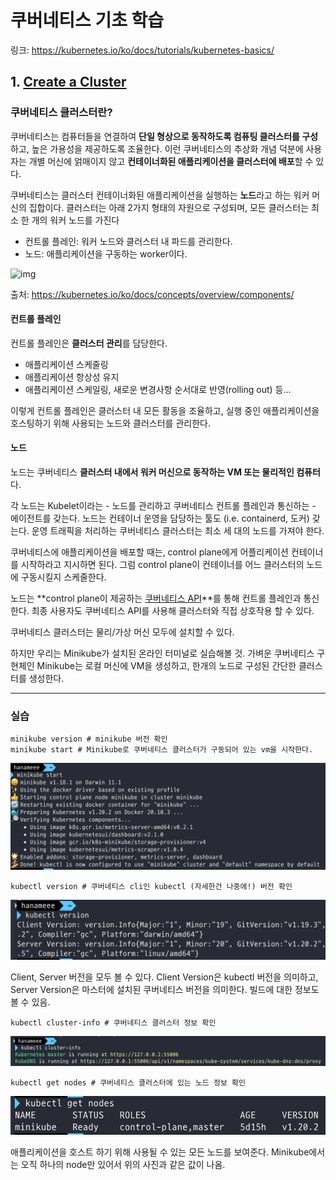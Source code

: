 # 쿠버네티스 기초 학습

링크: https://kubernetes.io/ko/docs/tutorials/kubernetes-basics/

## 1. [Create a Cluster](https://kubernetes.io/docs/tutorials/kubernetes-basics/create-cluster/)

### 쿠버네티스 클러스터란?

쿠버네티스는 컴퓨터들을 연결하여 **단일 형상으로 동작하도록 컴퓨팅 클러스터를 구성**하고, 높은 가용성을 제공하도록 조율한다. 이런 쿠버네티스의 추상화 개념 덕분에 사용자는 개별 머신에 얽매이지 않고 **컨테이너화된 애플리케이션을 클러스터에 배포**할 수 있다.

쿠버네티스는 클러스터 컨테이너화된 애플리케이션을 실행하는 **노드**라고 하는 워커 머신의 집합이다. 클러스터는 아래 2가지 형태의 자원으로 구성되며, 모든 클러스터는 최소 한 개의 워커 노드를 가진다

- 컨트롤 플레인: 워커 노드와 클러스터 내 파드를 관리한다. 
- 노드: 애플리케이션을 구동하는 worker이다.

![img](https://d33wubrfki0l68.cloudfront.net/283cc20bb49089cb2ca54d51b4ac27720c1a7902/34424/docs/tutorials/kubernetes-basics/public/images/module_01_cluster.svg)

출처: https://kubernetes.io/ko/docs/concepts/overview/components/

#### 컨트롤 플레인

컨트롤 플레인은 **클러스터 관리**를 담당한다.

- 애플리케이션 스케줄링
- 애플리케이션 항상성 유지
- 애플리케이션 스케일링, 새로운 변경사항 순서대로 반영(rolling out) 등...

이렇게 컨트롤 플레인은 클러스터 내 모든 활동을 조율하고, 실행 중인 애플리케이션을 호스팅하기 위해 사용되는 노드와 클러스터를 관리한다.

#### 노드

노드는 쿠버네티스 **클러스터 내에서 워커 머신으로 동작하는 VM 또는 물리적인 컴퓨터**다.

각 노드는 Kubelet이라는 - 노드를 관리하고 쿠버네티스 컨트롤 플레인과 통신하는 - 에이전트를 갖는다. 노드는 컨테이너 운영을 담당하는 툴도 (i.e. containerd, 도커) 갖는다. 운영 트래픽을 처리하는 쿠버네티스 클러스터는 최소 세 대의 노드를 가져야 한다.



쿠버네티스에 애플리케이션을 배포할 때는, control plane에게 어플리케이션 컨테이너를 시작하라고 지시하면 된다. 그럼 control plane이 컨테이너를 어느 클러스터의 노드에 구동시킬지 스케줄한다.

노드는 **control plane이 제공하는 [쿠버네티스 API](https://kubernetes.io/ko/docs/concepts/overview/kubernetes-api/)**를 통해 컨트롤 플레인과 통신한다. 최종 사용자도 쿠버네티스 API를 사용해 클러스터와 직접 상호작용 할 수 있다.

쿠버네티스 클러스터는 물리/가상 머신 모두에 설치할 수 있다.

하지만 우리는 Minikube가 설치된 온라인 터미널로 실습해볼 것. 가벼운 쿠버네티스 구현체인 Minikube는 로컬 머신에 VM을 생성하고, 한개의 노드로 구성된 간단한 클러스터를 생성한다. 

----

### 실습

```shell
minikube version # minikube 버전 확인 
minikube start # Minikube로 쿠버네티스 클러스터가 구동되어 있는 vm을 시작한다.
```

![image-20210405153654643](image-20210405153654643.png)

```shell
kubectl version # 쿠버네티스 cli인 kubectl (자세한건 나중에!) 버전 확인
```

![image-20210405153852336](image-20210405153852336.png)

Client, Server 버전을 모두 볼 수 있다. Client Version은 kubectl 버전을 의미하고, Server Version은 마스터에 설치된 쿠버네티스 버전을 의미한다. 빌드에 대한 정보도 볼 수 있음.

```shell
kubectl cluster-info # 쿠버네티스 클러스터 정보 확인
```
![image-20210405154433520](image-20210405154433520.png)

```shell
kubectl get nodes # 쿠버네티스 클러스터에 있는 노드 정보 확인
```

![image-20210405154110621](image-20210405154110621.png)

애플리케이션을 호스트 하기 위해 사용될 수 있는 모든 노드를 보여준다. Minikube에서는 오직 하나의 node만 있어서 위의 사진과 같은 값이 나옴.
